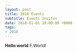 ```yaml
---
layout: post
title: 2018 Events
subtitle: Events Invites
date: 2018-01-01 18:00:00 +0000
tags:
- 2018
---
```



**Hello world** F.World!
